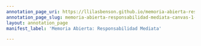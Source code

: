```yaml
---
annotation_page_uri: https://llilasbenson.github.io/memoria-abierta-responsabilidad-mediata/annotations/memoria-abierta-responsabilidad-mediata-canvas-1-miscelanea.json
annotation_page_slug: memoria-abierta-responsabilidad-mediata-canvas-1-miscelanea
layout: annotation_page
manifest_label: 'Memoria Abierta: Responsabilidad Mediata'

---
```

